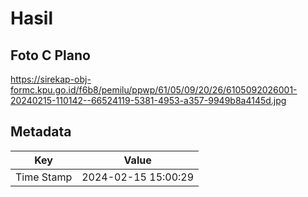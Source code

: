 # Hasil

## Foto C Plano

https://sirekap-obj-formc.kpu.go.id/f6b8/pemilu/ppwp/61/05/09/20/26/6105092026001-20240215-110142--66524119-5381-4953-a357-9949b8a4145d.jpg


## Metadata

| Key        | Value               |
| ---------- | ------------------- |
| Time Stamp | 2024-02-15 15:00:29 |



